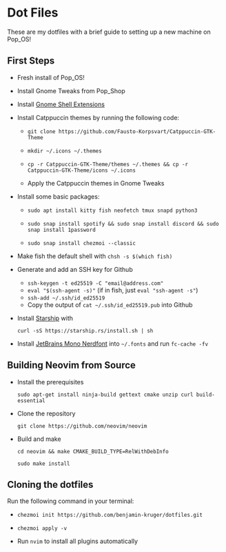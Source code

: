 # Dot Files

These are my dotfiles with a brief guide to setting up a new machine on Pop_OS!

## First Steps
- Fresh install of Pop_OS!
- Install Gnome Tweaks from Pop_Shop
- Install [Gnome Shell Extensions](https://extensions.gnome.org/extension/19/user-themes/)
- Install Catppuccin themes by running the following code:
  
  - ```
    git clone https://github.com/Fausto-Korpsvart/Catppuccin-GTK-Theme
    ```
  - ```
    mkdir ~/.icons ~/.themes
    ```
  - ```
    cp -r Catppuccin-GTK-Theme/themes ~/.themes && cp -r Catppuccin-GTK-Theme/icons ~/.icons
    ```
  - Apply the Catppuccin themes in Gnome Tweaks
- Install some basic packages:
  
  - ```
    sudo apt install kitty fish neofetch tmux snapd python3
    ```
  - ```
    sudo snap install spotify && sudo snap install discord && sudo snap install 1password
    ```
  - ```
    sudo snap install chezmoi --classic
    ```
- Make fish the default shell with `chsh -s $(which fish)`
- Generate and add an SSH key for Github
  
  - `ssh-keygen -t ed25519 -C "email@address.com"`
  - `eval "$(ssh-agent -s)"` (if in fish, just `eval "ssh-agent -s"`)
  - `ssh-add ~/.ssh/id_ed25519`
  - Copy the output of `cat ~/.ssh/id_ed25519.pub` into Github
- Install [Starship](https://starship.rs/) with
    ```
    curl -sS https://starship.rs/install.sh | sh  
    ```
- Install [JetBrains Mono Nerdfont](https://www.nerdfonts.com/font-downloads) into `~/.fonts` and run `fc-cache -fv`
## Building Neovim from Source
- Install the prerequisites
  
  ```
  sudo apt-get install ninja-build gettext cmake unzip curl build-essential
  ```
- Clone the repository
  
  ```
  git clone https://github.com/neovim/neovim
  ```
- Build and make
  
  ```
  cd neovim && make CMAKE_BUILD_TYPE=RelWithDebInfo
  ```
  ```
  sudo make install
  ```

## Cloning the dotfiles
Run the following command in your terminal:
- ```
  chezmoi init https://github.com/benjamin-kruger/dotfiles.git
  ```
- ```
  chezmoi apply -v
  ```
- Run `nvim` to install all plugins automatically 
